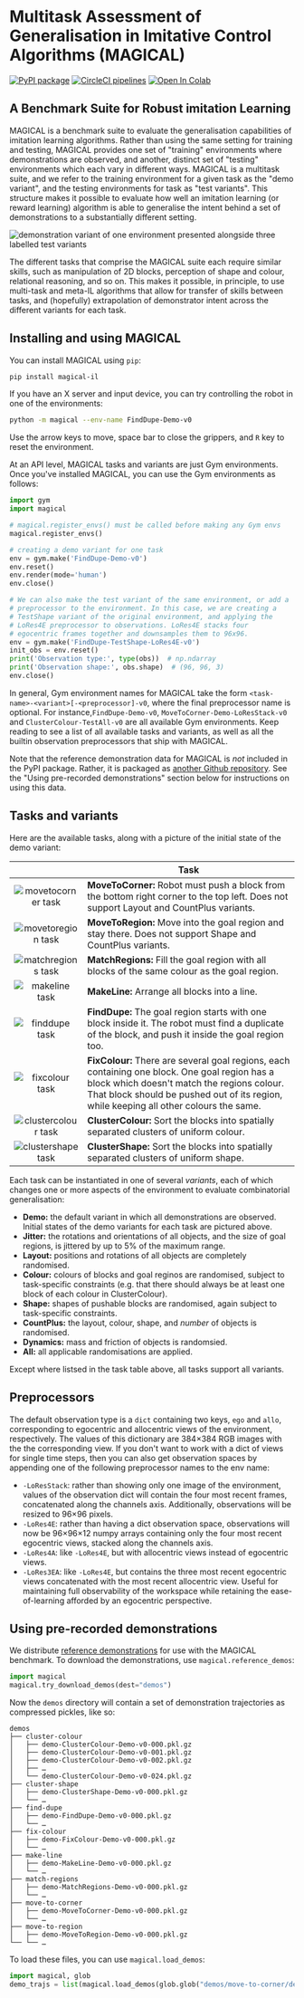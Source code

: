 # Multitask Assessment of Generalisation in Imitative Control Algorithms (MAGICAL)

[![PyPI package](https://badge.fury.io/py/magical-il.svg)](https://badge.fury.io/py/magical-il)
[![CircleCI pipelines](https://circleci.com/gh/qxcv/magical.svg?style=svg)](https://app.circleci.com/pipelines/github/qxcv/magical)
[![Open In Colab](https://colab.research.google.com/assets/colab-badge.svg)](https://colab.research.google.com/github/qxcv/magical/blob/pyglet1.5/demo-notebook.ipynb)

## A Benchmark Suite for Robust imitation Learning

MAGICAL is a benchmark suite to evaluate the generalisation capabilities of
imitation learning algorithms. Rather than using the same setting for training
and testing, MAGICAL provides one set of "training" environments where
demonstrations are observed, and another, distinct set of "testing" environments
which each vary in different ways. MAGICAL is a multitask suite, and we refer to
the training environment for a given task as the "demo variant", and the testing
environments for task as "test variants". This structure makes it possible to
evaluate how well an imitation learning (or reward learning) algorithm is able
to generalise the intent behind a set of demonstrations to a substantially
different setting.

![demonstration variant of one environment presented alongside three labelled test variants](images/lead.png)

The different tasks that comprise the MAGICAL suite each require similar skills,
such as manipulation of 2D blocks, perception of shape and colour, relational
reasoning, and so on. This makes it possible, in principle, to use multi-task
and meta-IL algorithms that allow for transfer of skills between tasks, and
(hopefully) extrapolation of demonstrator intent across the different variants
for each task.

## Installing and using MAGICAL

You can install MAGICAL using `pip`:

```sh
pip install magical-il
```

If you have an X server and input device, you can try controlling the robot in
one of the environments:

```sh
python -m magical --env-name FindDupe-Demo-v0
```

Use the arrow keys to move, space bar to close the grippers, and `R` key to
reset the environment.

At an API level, MAGICAL tasks and variants are just Gym environments. Once
you've installed MAGICAL, you can use the Gym environments as follows:

```python
import gym
import magical

# magical.register_envs() must be called before making any Gym envs
magical.register_envs()

# creating a demo variant for one task
env = gym.make('FindDupe-Demo-v0')
env.reset()
env.render(mode='human')
env.close()

# We can also make the test variant of the same environment, or add a
# preprocessor to the environment. In this case, we are creating a
# TestShape variant of the original environment, and applying the
# LoRes4E preprocessor to observations. LoRes4E stacks four
# egocentric frames together and downsamples them to 96x96.
env = gym.make('FindDupe-TestShape-LoRes4E-v0')
init_obs = env.reset()
print('Observation type:', type(obs))  # np.ndarray
print('Observation shape:', obs.shape)  # (96, 96, 3)
env.close()
```

In general, Gym environment names for MAGICAL take the form
`<task-name>-<variant>[-<preprocessor]-v0`, where the final preprocessor name is
optional. For instance,`FindDupe-Demo-v0`, `MoveToCorner-Demo-LoResStack-v0` and
`ClusterColour-TestAll-v0` are all available Gym environments. Keep reading to
see a list of all available tasks and variants, as well as all the builtin
observation preprocessors that ship with MAGICAL.

Note that the reference demonstration data for MAGICAL is *not* included in the
PyPI package. Rather, it is packaged as [another Github
repository](https://github.com/qxcv/magical-data/). See the "Using pre-recorded
demonstrations" section below for instructions on using this data.

## Tasks and variants

Here are the available tasks, along with a picture of the initial state of the
demo variant:

| | Task |
| :---: | --- |
| ![movetocorner task](images/static-movetocorner-demo-v0.png) | **MoveToCorner:** Robot must push a block from the bottom right corner to the top left. Does not support Layout and CountPlus variants. |
| ![movetoregion task](images/static-movetoregion-demo-v0.png) | **MoveToRegion:** Move into the goal region and stay there. Does not support Shape and CountPlus variants. |
| ![matchregions task](images/static-matchregions-demo-v0.png) | **MatchRegions:** Fill the goal region with all blocks of the same colour as the goal region. |
| ![makeline task](images/static-makeline-demo-v0.png) | **MakeLine:** Arrange all blocks into a line. |
| ![finddupe task](images/static-finddupe-demo-v0.png) | **FindDupe:** The goal region starts with one block inside it. The robot must find a duplicate of the block, and push it inside the goal region too. |
| ![fixcolour task](images/static-fixcolour-demo-v0.png) | **FixColour:** There are several goal regions, each containing one block. One goal region has a block which doesn't match the regions colour. That block should be pushed out of its region, while keeping all other colours the same. |
| ![clustercolour task](images/static-clustercolour-demo-v0.png) | **ClusterColour:** Sort the blocks into spatially separated clusters of uniform colour. |
| ![clustershape task](images/static-clustershape-demo-v0.png) | **ClusterShape:** Sort the blocks into spatially separated clusters of uniform shape. |

Each task can be instantiated in one of several _variants_, each of which
changes one or more aspects of the environment to evaluate combinatorial
generalisation:

- **Demo:** the default variant in which all demonstrations are observed.
  Initial states of the demo variants for each task are pictured above.
- **Jitter:** the rotations and orientations of all objects, and the size of
  goal regions, is jittered by up to 5% of the maximum range.
- **Layout:** positions and rotations of all objects are completely randomised.
- **Colour:** colours of blocks and goal reginos are randomised, subject to
  task-specific constraints (e.g. that there should always be at least one block
  of each colour in ClusterColour).
- **Shape:** shapes of pushable blocks are randomised, again subject to
  task-specific constraints.
- **CountPlus:** the layout, colour, shape, and _number_ of objects is
  randomised.
- **Dynamics:** mass and friction of objects is randomsied.
- **All:** all applicable randomisations are applied.

Except where listsed in the task table above, all tasks support all variants.

## Preprocessors

The default observation type is a `dict` containing two keys, `ego` and `allo`,
corresponding to egocentric and allocentric views of the environment,
respectively. The values of this dictionary are 384×384 RGB images with the the
corresponding view. If you don't want to work with a dict of views for single
time steps, then you can also get observation spaces by appending one of the
following preprocessor names to the env name:

- `-LoResStack`: rather than showing only one image of the environment, values
  of the observation dict will contain the four most recent frames, concatenated
  along the channels axis. Additionally, observations will be resized to 96×96
  pixels.
- `-LoRes4E`: rather than having a dict observation space, observations will now
  be 96×96×12 numpy arrays containing only the four most recent egocentric
  views, stacked along the channels axis.
- `-LoRes4A`: like `-LoRes4E`, but with allocentric views instead of egocentric
  views.
- `-LoRes3EA`: like `-LoRes4E`, but contains the three most recent egocentric
  views concatenated with the most recent allocentric view. Useful for
  maintaining full observability of the workspace while retaining the
  ease-of-learning afforded by an egocentric perspective.

## Using pre-recorded demonstrations

We distribute [reference
demonstrations](https://github.com/qxcv/magical-data.git) for use with the
MAGICAL benchmark. To download the demonstrations, use
`magical.reference_demos`:

```python
import magical
magical.try_download_demos(dest="demos")
```

Now the `demos` directory will contain a set of demonstration trajectories as
compressed pickles, like so:

```
demos
├── cluster-colour
│   ├── demo-ClusterColour-Demo-v0-000.pkl.gz
│   ├── demo-ClusterColour-Demo-v0-001.pkl.gz
│   ├── demo-ClusterColour-Demo-v0-002.pkl.gz
│   ├── …
│   └── demo-ClusterColour-Demo-v0-024.pkl.gz
├── cluster-shape
│   ├── demo-ClusterShape-Demo-v0-000.pkl.gz
│   └── …
├── find-dupe
│   ├── demo-FindDupe-Demo-v0-000.pkl.gz
│   └── …
├── fix-colour
│   ├── demo-FixColour-Demo-v0-000.pkl.gz
│   └── …
├── make-line
│   ├── demo-MakeLine-Demo-v0-000.pkl.gz
│   └── …
├── match-regions
│   ├── demo-MatchRegions-Demo-v0-000.pkl.gz
│   └── …
├── move-to-corner
│   ├── demo-MoveToCorner-Demo-v0-000.pkl.gz
│   └── …
├── move-to-region
│   ├── demo-MoveToRegion-Demo-v0-000.pkl.gz
└── └── …
```

To load these files, you can use `magical.load_demos`:

```python
import magical, glob
demo_trajs = list(magical.load_demos(glob.glob("demos/move-to-corner/demo-*.pkl.gz")))
```
